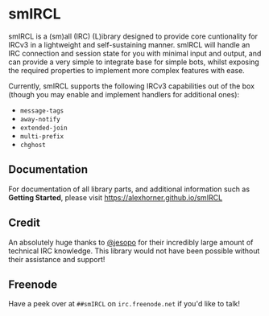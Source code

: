 # smIRCL
smIRCL is a (sm)all (IRC) (L)ibrary designed to provide core cuntionality for IRCv3 in a lightweight and self-sustaining manner. smIRCL will handle an IRC connection and session state for you with minimal input and output, and can provide a very simple to integrate base for simple bots, whilst exposing the required properties to implement more complex features with ease.

Currently, smIRCL supports the following IRCv3 capabilities out of the box (though you may enable and implement handlers for additional ones):
 - `message-tags`
 - `away-notify`
 - `extended-join`
 - `multi-prefix`
 - `chghost`

## Documentation
For documentation of all library parts, and additional information such as **Getting Started**, please visit https://alexhorner.github.io/smIRCL

## Credit
An absolutely huge thanks to [@jesopo]( https://github.com/jesopo) for their incredibly large amount of technical IRC knowledge. This library would not have been possible without their assistance and support!

## Freenode
Have a peek over at `##smIRCL` on `irc.freenode.net` if you'd like to talk!